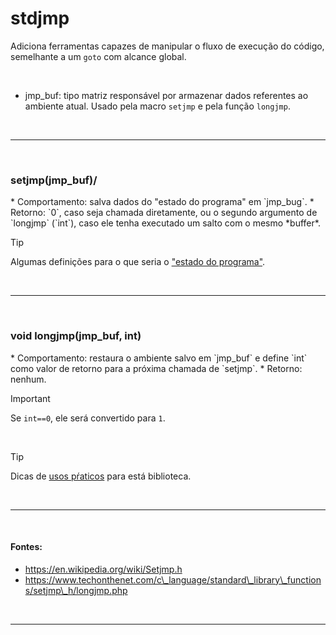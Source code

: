 # stdjmp
Adiciona ferramentas capazes de manipular o fluxo de execução do código, semelhante a um `goto` com alcance global.

<br>

* jmp\_buf: tipo matriz responsável por armazenar dados referentes ao ambiente atual. Usado pela macro `setjmp` e pela função `longjmp`.

<br>
<hr>
<br>

<h3>setjmp(jmp_buf)/</h3>
* Comportamento: salva dados do "estado do programa" em `jmp_bug`.
* Retorno: `0`, caso seja chamada diretamente, ou o segundo argumento de `longjmp` (`int`), caso ele tenha executado um salto com o mesmo *buffer*.

<br>

> [!TIP]
> Algumas definições para o que seria o ["estado do programa"](https://stackoverflow.com/questions/25266832/exactly-what-program-state-does-setjmp-save "Stackoverflow").

<br>
<hr>
<br>

<h3>void longjmp(jmp_buf, int)</h3>
* Comportamento: restaura o ambiente salvo em `jmp_buf` e define `int` como valor de retorno para a próxima chamada de `setjmp`.
* Retorno: nenhum.

<br>

> [!IMPORTANT]
> Se `int==0`, ele será convertido para `1`.

<br>

> [!TIP]
> Dicas de [usos pŕaticos](https://stackoverflow.com/questions/14685406/practical-usage-of-setjmp-and-longjmp-in-c "Stackoverflow") para está biblioteca.

<br>
<hr>
<br>

#### Fontes:
* https://en.wikipedia.org/wiki/Setjmp.h
* https://www.techonthenet.com/c\_language/standard\_library\_functions/setjmp\_h/longjmp.php

<br>
<hr>
